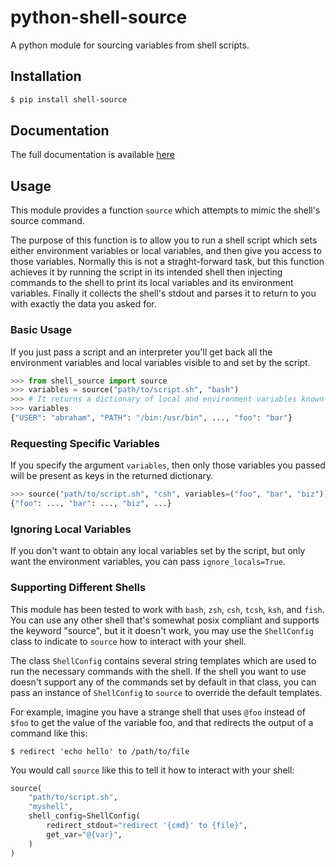 # python-shell-source
A python module for sourcing variables from shell scripts.

## Installation
```sh
$ pip install shell-source
```

## Documentation

The full documentation is available [here](https://abrahammurciano.github.io/python-shell-source/shell_source)

## Usage
This module provides a function `source` which attempts to mimic the shell's source command.

The purpose of this function is to allow you to run a shell script which sets either environment variables or local variables, and then give you access to those variables. Normally this is not a straght-forward task, but this function achieves it by running the script in its intended shell then injecting commands to the shell to print its local variables and its environment variables. Finally it collects the shell's stdout and parses it to return to you with exactly the data you asked for.

### Basic Usage

If you just pass a script and an interpreter you'll get back all the environment variables and local variables visible to and set by the script.

```py
>>> from shell_source import source
>>> variables = source("path/to/script.sh", "bash")
>>> # It returns a dictionary of local and environment variables known by the script.
>>> variables
{"USER": "abraham", "PATH": "/bin:/usr/bin", ..., "foo": "bar"}
```

### Requesting Specific Variables

If you specify the argument `variables`, then only those variables you passed will be present as keys in the returned dictionary.

```py
>>> source("path/to/script.sh", "csh", variables=("foo", "bar", "biz"))
{"foo": ..., "bar": ..., "biz", ...}
```

### Ignoring Local Variables

If you don't want to obtain any local variables set by the script, but only want the environment variables, you can pass `ignore_locals=True`.

### Supporting Different Shells

This module has been tested to work with `bash`, `zsh`, `csh`, `tcsh`, `ksh`, and `fish`. You can use any other shell that's somewhat posix compliant and supports the keyword "source", but it it doesn't work, you may use the `ShellConfig` class to indicate to `source` how to interact with your shell.

The class `ShellConfig` contains several string templates which are used to run the necessary commands with the shell. If the shell you want to use doesn't support any of the commands set by default in that class, you can pass an instance of `ShellConfig` to `source` to override the default templates.

For example, imagine you have a strange shell that uses `@foo` instead of `$foo` to get the value of the variable foo, and that redirects the output of a command like this:
```
$ redirect 'echo hello' to /path/to/file
```

You would call `source` like this to tell it how to interact with your shell:
```py
source(
	"path/to/script.sh",
	"myshell",
	shell_config=ShellConfig(
		redirect_stdout="redirect '{cmd}' to {file}",
		get_var="@{var}",
	)
)
```
